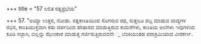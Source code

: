 +++
title = "57 ಲಲಿತ ರತ್ನಪ್ರಭೆಯ"

+++
57. "ಅಯ್ಯಾ ಉತ್ತರ,  ನೋಡು. ರತ್ನಕಾಂತಿಯಿಂದ ಸೊಗಸುವ ರಥ, ಸುತ್ತಲೂ ಶಬ್ದ ಮಾಡುವ ವಾದ್ಯಗಳ ರಭಸ, ಕಾಂತಿಯುಕ್ತವಾಗಿ ಕಡು ದರ್ಪದಿಂದ ಹೇಷಾರವ ಮಾಡುತ್ತಿರುವ ಕುದುರೆಗಳು, ಕಾಂತಿಯ ಅಲೆಗಳು ಇವುಗಳಿಂದ ಕೂಡಿ ಸಜ್ಜಾಗಿ, ಬಿಲ್ಲನ್ನು ಝೇಂಕಾರ ಮಾಡುತ್ತ ಗರ್ಜಿಸುತ್ತಿರುವವನೇ ್ಲ ಬೆಂಕಿಯಂತಹ ಪರಾಕ್ರಮಿಯಾದ  ವೀರಕರ್ಣ.